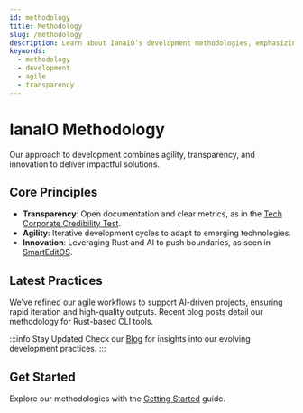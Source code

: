 ```yaml
---
id: methodology
title: Methodology
slug: /methodology
description: Learn about IanaIO’s development methodologies, emphasizing transparency, agility, and innovation.
keywords:
  - methodology
  - development
  - agile
  - transparency
---
```


# IanaIO Methodology

Our approach to development combines agility, transparency, and innovation to deliver impactful solutions.

## Core Principles

- **Transparency**: Open documentation and clear metrics, as in the [Tech Corporate Credibility Test](/projects/tech-corporate-credibility-test).
- **Agility**: Iterative development cycles to adapt to emerging technologies.
- **Innovation**: Leveraging Rust and AI to push boundaries, as seen in [SmartEditOS](/projects/smarteditos-developer-ux-layer).

## Latest Practices

We’ve refined our agile workflows to support AI-driven projects, ensuring rapid iteration and high-quality outputs. Recent blog posts detail our methodology for Rust-based CLI tools.

:::info Stay Updated
Check our [Blog](/blog) for insights into our evolving development practices.
:::

## Get Started

Explore our methodologies with the [Getting Started](/getting-started) guide.
